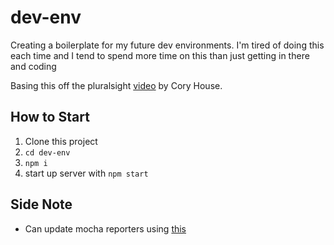 # dev-env

Creating a boilerplate for my future dev environments. I'm tired of doing this each time and I tend to spend more time on this than just getting in there and coding

Basing this off the pluralsight [video](https://app.pluralsight.com/library/courses/javascript-development-environment/exercise-files) by Cory House.

## How to Start

1. Clone this project
2. `cd dev-env`
3. `npm i`
4. start up server with `npm start`

## Side Note
- Can update mocha reporters using [this](https://mochajs.org/#reporters)
